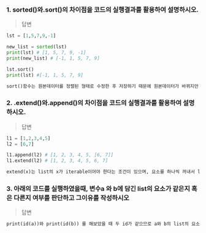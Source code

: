 ### 1. sorted()와.sort()의 차이점을 코드의 실행결과를 활용하여 설명하시오.

> 답변
```py
lst = [1,5,7,9,-1]

new_list = sorted(lst)
print(lst) # [1, 5, 7, 9, -1]
print(new_list) # [-1, 1, 5, 7, 9]

lst.sort()
print(lst) #[-1, 1, 5, 7, 9]
```

```md
sort()함수는 원본데이터를 정렬된 형태로 수정한 후 저장하기 때문에 원본데이터가 바뀌지만 sorted()함수는 원본데이터를 건들지 않고 새로운 정렬된 리스트를 반환한다.
```

### 2. .extend()와.append()의 차이점을 코드의 실행결과를 활용하여 설명하시오.

> 답변
```py
l1 = [1,2,3,4,5]
l2 = [6,7]

l1.append(l2) # [1, 2, 3, 4, 5, [6, 7]]
l1.extend(l2) # [1, 2, 3, 4, 5, 6, 7]
```

```md
extend(x)는 list의 x가 iterable이어야 한다는 조건이 있으며, 요소를 하나씩 꺼내서 list의 맨 뒤에 추가하고 append(x)는 x 그 자체를 리스트의 맨 마지막 요소로 추가한다 (iterable 여부 상관x)
```

### 3. 아래의 코드를 실행하였을때, 변수a 와 b에 담긴 list의 요소가 같은지 혹은 다른지 여부를 판단하고 그이유를 작성하시오

> 답변

```md
print(id(a))와 print(id(b)) 를 해보았을 때 두 id가 같으므로 a와 b의 list의 요소가 같다고 볼 수 있다.
```
